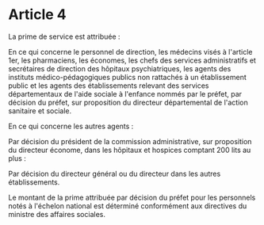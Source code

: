 # Article 4

La prime de service est attribuée :

En ce qui concerne le personnel de direction, les médecins visés à l'article 1er, les pharmaciens, les économes, les chefs des services administratifs et secrétaires de direction des hôpitaux psychiatriques, les agents des instituts médico-pédagogiques publics non rattachés à un établissement public et les agents des établissements relevant des services départementaux de l'aide sociale à l'enfance nommés par le préfet, par décision du préfet, sur proposition du directeur départemental de l'action sanitaire et sociale.

En ce qui concerne les autres agents :

Par décision du président de la commission administrative, sur proposition du directeur économe, dans les hôpitaux et hospices comptant 200 lits au plus :

Par décision du directeur général ou du directeur dans les autres établissements.

Le montant de la prime attribuée par décision du préfet pour les personnels notés à l'échelon national est déterminé conformément aux directives du ministre des affaires sociales.
